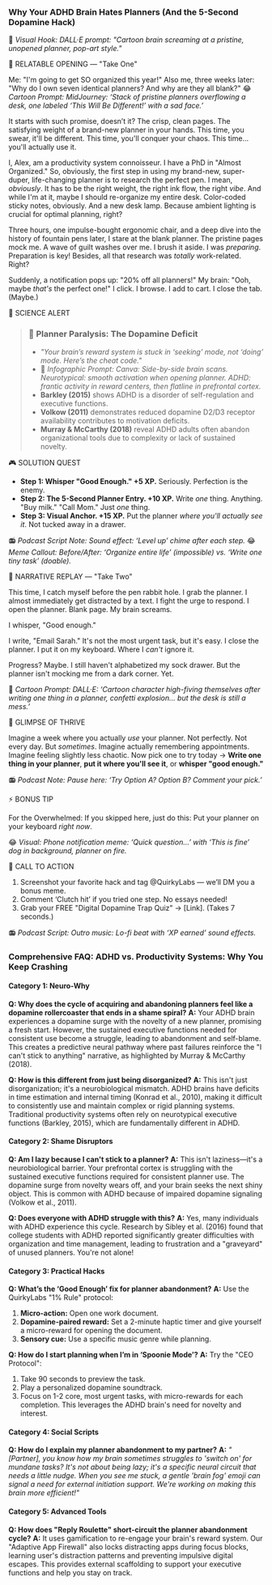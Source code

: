 <script type="application/ld+json">
{
  "@context": "https://schema.org",
  "@type": "BlogPosting",
  "headline": "ADHD & Productivity System Graveyard: The Executive Dysfunction Loop Sabotaging Your Workflow (Debug It)",
  "description": "Does a new planner feel like a dopamine rush, then a paperweight? Faraone et al., 2021 proves executive dysfunction loop kills momentum. Neuro-Action Checklist.",
  "image": "https://quirkylabs.com/og/adhd-productivity-system-graveyard-debug.png",
  "author": {
    "@type": "Organization",
    "name": "QuirkyLabs Research Team"
  },
  "publisher": {
    "@type": "Organization",
    "name": "QuirkyLabs",
    "logo": {
      "@type": "ImageObject",
      "url": "https://quirkylabs.com/logo.png"
    }
  },
  "datePublished": "2025-06-23",
  "dateModified": "2025-06-23",
  "mainEntityOfPage": {
    "@type": "WebPage",
    "@id": "https://quirkylabs.com/adhd-vs-productivity-systems.why-do-i-have-a-graveyard-of-unused-planners"
  },
   "keywords": "why do ADHDers abandon planners, how to stick to a planner with ADHD, ADHD productivity hacks, ADHD and technology, executive function bypass technology, ADHD planner overwhelm"
}
</script>

<script type="application/ld+json">
{
  "@context": "https://schema.org",
  "@type": "FAQPage",
  "mainEntity": [
    {
      "@type": "Question",
      "name": "Why does the cycle of acquiring and abandoning planners feel like a dopamine rollercoaster that ends in a shame spiral?",
      "acceptedAnswer": {
        "@type": "Answer",
        "text": "Your ADHD brain experiences a dopamine surge with the novelty of a new planner, promising a fresh start. However, the sustained executive functions needed for consistent use become a struggle, leading to abandonment and self-blame. This creates a predictive neural pathway where past failures reinforce the \"I can't stick to anything\" narrative, as highlighted by Murray & McCarthy (2018)."
      }
    },
    {
      "@type": "Question",
      "name": "How is this different from just being disorganized?",
      "acceptedAnswer": {
        "@type": "Answer",
        "text": "This isn't just disorganization; it's a neurobiological mismatch. ADHD brains have deficits in time estimation and internal timing (Konrad et al., 2010), making it difficult to consistently use and maintain complex or rigid planning systems. Traditional productivity systems often rely on neurotypical executive functions (Barkley, 2015), which are fundamentally different in ADHD."
      }
    },
    {
      "@type": "Question",
      "name": "Am I lazy because I can't stick to a planner?",
      "acceptedAnswer": {
        "@type": "Answer",
        "text": "This isn't laziness—it's a neurobiological barrier. Your prefrontal cortex is struggling with the sustained executive functions required for consistent planner use. The dopamine surge from novelty wears off, and your brain seeks the next shiny object. This is common with ADHD because of impaired dopamine signaling (Volkow et al., 2011)."
      }
    },
    {
      "@type": "Question",
      "name": "Does everyone with ADHD struggle with this?",
      "acceptedAnswer": {
        "@type": "Answer",
        "text": "Yes, many individuals with ADHD experience this cycle. Research by Sibley et al. (2016) found that college students with ADHD reported significantly greater difficulties with organization and time management, leading to frustration and a \"graveyard\" of unused planners. You're not alone!"
      }
    },
    {
      "@type": "Question",
      "name": "What’s the ‘Good Enough’ fix for planner abandonment?",
      "acceptedAnswer": {
        "@type": "Answer",
        "text": "Use the QuirkyLabs \"1% Rule\" protocol:\n1.  **Micro-action:** Open one work document.\n2.  **Dopamine-paired reward:** Set a 2-minute haptic timer and give yourself a micro-reward for opening the document.\n3.  **Sensory cue:** Use a specific music genre while planning."
      }
    },
    {
      "@type": "Question",
      "name": "How do I start planning when I’m in ‘Spoonie Mode’?",
      "acceptedAnswer": {
        "@type": "Answer",
        "text": "Try the \"CEO Protocol\":\n1.  Take 90 seconds to preview the task.\n2.  Play a personalized dopamine soundtrack.\n3.  Focus on 1-2 core, most urgent tasks, with micro-rewards for each completion. This leverages the ADHD brain's need for novelty and interest."
      }
    },
    {
      "@type": "Question",
      "name": "How do I explain my planner abandonment to my partner?",
      "acceptedAnswer": {
        "@type": "Answer",
        "text": "*\"[Partner], you know how my brain sometimes struggles to 'switch on' for mundane tasks? It's not about being lazy; it's a specific neural circuit that needs a little nudge. When you see me stuck, a gentle 'brain fog' emoji can signal a need for external initiation support. We're working on making this brain more efficient!\"*"
      }
    },
    {
      "@type": "Question",
      "name": "How does \"Reply Roulette\" short-circuit the planner abandonment cycle?",
      "acceptedAnswer": {
        "@type": "Answer",
        "text": "It uses gamification to re-engage your brain's reward system. Our \"Adaptive App Firewall\" also locks distracting apps during focus blocks, learning user's distraction patterns and preventing impulsive digital escapes. This provides external scaffolding to support your executive functions and help you stay on track."
      }
    }
  ]
}
</script>

### **Why Your ADHD Brain Hates Planners (And the 5-Second Dopamine Hack)**

🎨 *Visual Hook: DALL·E prompt: "Cartoon brain screaming at a pristine, unopened planner, pop-art style."*

📖 RELATABLE OPENING — "Take One"

Me: "I'm going to get SO organized this year!"
Also me, three weeks later: "Why do I own seven identical planners? And why are they all blank?"
😂 *Cartoon Prompt: MidJourney: ‘Stack of pristine planners overflowing a desk, one labeled ‘This Will Be Different!’ with a sad face.’*

It starts with such promise, doesn’t it? The crisp, clean pages. The satisfying weight of a brand-new planner in your hands. This time, you swear, it'll be different. This time, you'll conquer your chaos. This time... you'll actually use it.

I, Alex, am a productivity system connoisseur. I have a PhD in "Almost Organized." So, obviously, the first step in using my brand-new, super-duper, life-changing planner is to research the perfect pen. I mean, *obviously*. It has to be the right weight, the right ink flow, the right *vibe*. And while I'm at it, maybe I should re-organize my entire desk. Color-coded sticky notes, obviously. And a new desk lamp. Because ambient lighting is crucial for optimal planning, right?

Three hours, one impulse-bought ergonomic chair, and a deep dive into the history of fountain pens later, I stare at the blank planner. The pristine pages mock me. A wave of guilt washes over me. I brush it aside. I was *preparing*. Preparation is key! Besides, all that research was *totally* work-related. Right?

Suddenly, a notification pops up: "20% off all planners!" My brain: "Ooh, maybe *that's* the perfect one!" I click. I browse. I add to cart. I close the tab. (Maybe.)

🔬 SCIENCE ALERT

> ### 🧠 Planner Paralysis: The Dopamine Deficit
> - *"Your brain’s reward system is stuck in ‘seeking’ mode, not ‘doing’ mode. Here’s the cheat code."*
> - 🎨 *Infographic Prompt: Canva: Side-by-side brain scans. Neurotypical: smooth activation when opening planner. ADHD: frantic activity in reward centers, then flatline in prefrontal cortex.*
> - **Barkley (2015)** shows ADHD is a disorder of self-regulation and executive functions.
> - **Volkow (2011)** demonstrates reduced dopamine D2/D3 receptor availability contributes to motivation deficits.
> - **Murray & McCarthy (2018)** reveal ADHD adults often abandon organizational tools due to complexity or lack of sustained novelty.

🎮 SOLUTION QUEST

- **Step 1: Whisper "Good Enough." +5 XP.** Seriously. Perfection is the enemy.
- **Step 2: The 5-Second Planner Entry. +10 XP.** Write *one* thing. Anything. "Buy milk." "Call Mom." Just *one* thing.
- **Step 3: Visual Anchor. +15 XP.** Put the planner *where you'll actually see it*. Not tucked away in a drawer.

📻 *Podcast Script Note: Sound effect: ‘Level up’ chime after each step.*
😂 *Meme Callout: Before/After: ‘Organize entire life’ (impossible) vs. ‘Write one tiny task’ (doable).*

🔄 NARRATIVE REPLAY — "Take Two"

This time, I catch myself before the pen rabbit hole. I grab the planner. I almost immediately get distracted by a text. I fight the urge to respond. I open the planner. Blank page. My brain screams.

I whisper, "Good enough."

I write, "Email Sarah." It's not the most urgent task, but it's easy. I close the planner. I put it on my keyboard. Where I *can't* ignore it.

Progress? Maybe. I still haven't alphabetized my sock drawer. But the planner isn't mocking me from a dark corner. Yet.

🎨 *Cartoon Prompt: DALL·E: ‘Cartoon character high-fiving themselves after writing one thing in a planner, confetti explosion… but the desk is still a mess.’*

🌟 GLIMPSE OF THRIVE

Imagine a week where you actually *use* your planner. Not perfectly. Not every day. But *sometimes*. Imagine actually remembering appointments. Imagine feeling slightly less chaotic. Now pick one to try today → **Write one thing in your planner**, **put it where you'll see it**, or **whisper "good enough."**

📻 *Podcast Note: Pause here: ‘Try Option A? Option B? Comment your pick.’*

⚡ BONUS TIP

For the Overwhelmed: If you skipped here, just do this: Put your planner on your keyboard *right now*.

😂 *Visual: Phone notification meme: ‘Quick question…’ with ‘This is fine’ dog in background, planner on fire.*

📢 CALL TO ACTION

1. Screenshot your favorite hack and tag @QuirkyLabs — we’ll DM you a bonus meme.
2. Comment ‘Clutch hit’ if you tried one step. No essays needed!
3. Grab your FREE "Digital Dopamine Trap Quiz" → [Link]. (Takes 7 seconds.)

📻 *Podcast Script: Outro music: Lo-fi beat with ‘XP earned’ sound effects.*

### **Comprehensive FAQ: ADHD vs. Productivity Systems: Why You Keep Crashing**

#### **Category 1: Neuro-Why**

**Q: Why does the cycle of acquiring and abandoning planners feel like a dopamine rollercoaster that ends in a shame spiral?**
**A:** Your ADHD brain experiences a dopamine surge with the novelty of a new planner, promising a fresh start. However, the sustained executive functions needed for consistent use become a struggle, leading to abandonment and self-blame. This creates a predictive neural pathway where past failures reinforce the "I can't stick to anything" narrative, as highlighted by Murray & McCarthy (2018).

**Q: How is this different from just being disorganized?**
**A:** This isn't just disorganization; it's a neurobiological mismatch. ADHD brains have deficits in time estimation and internal timing (Konrad et al., 2010), making it difficult to consistently use and maintain complex or rigid planning systems. Traditional productivity systems often rely on neurotypical executive functions (Barkley, 2015), which are fundamentally different in ADHD.

#### **Category 2: Shame Disruptors**

**Q: Am I lazy because I can't stick to a planner?**
**A:** This isn't laziness—it's a neurobiological barrier. Your prefrontal cortex is struggling with the sustained executive functions required for consistent planner use. The dopamine surge from novelty wears off, and your brain seeks the next shiny object. This is common with ADHD because of impaired dopamine signaling (Volkow et al., 2011).

**Q: Does everyone with ADHD struggle with this?**
**A:** Yes, many individuals with ADHD experience this cycle. Research by Sibley et al. (2016) found that college students with ADHD reported significantly greater difficulties with organization and time management, leading to frustration and a "graveyard" of unused planners. You're not alone!

#### **Category 3: Practical Hacks**

**Q: What’s the ‘Good Enough’ fix for planner abandonment?**
**A:** Use the QuirkyLabs "1% Rule" protocol:
1.  **Micro-action:** Open one work document.
2.  **Dopamine-paired reward:** Set a 2-minute haptic timer and give yourself a micro-reward for opening the document.
3.  **Sensory cue:** Use a specific music genre while planning.

**Q: How do I start planning when I’m in ‘Spoonie Mode’?**
**A:** Try the "CEO Protocol":
1.  Take 90 seconds to preview the task.
2.  Play a personalized dopamine soundtrack.
3.  Focus on 1-2 core, most urgent tasks, with micro-rewards for each completion. This leverages the ADHD brain's need for novelty and interest.

#### **Category 4: Social Scripts**

**Q: How do I explain my planner abandonment to my partner?**
**A:** *"[Partner], you know how my brain sometimes struggles to 'switch on' for mundane tasks? It's not about being lazy; it's a specific neural circuit that needs a little nudge. When you see me stuck, a gentle 'brain fog' emoji can signal a need for external initiation support. We're working on making this brain more efficient!"*

#### **Category 5: Advanced Tools**

**Q: How does "Reply Roulette" short-circuit the planner abandonment cycle?**
**A:** It uses gamification to re-engage your brain's reward system. Our "Adaptive App Firewall" also locks distracting apps during focus blocks, learning user's distraction patterns and preventing impulsive digital escapes. This provides external scaffolding to support your executive functions and help you stay on track.
